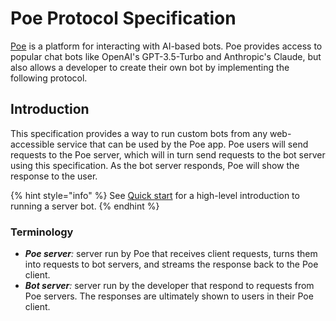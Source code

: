# Poe Protocol Specification

[Poe](https://poe.com/) is a platform for interacting with AI-based bots. Poe provides access to popular chat bots like OpenAI's GPT-3.5-Turbo and Anthropic's Claude, but also allows a developer to create their own bot by implementing the following protocol.

## Introduction

This specification provides a way to run custom bots from any web-accessible service that can be used by the Poe app. Poe users will send requests to the Poe server, which will in turn send requests to the bot server using this specification. As the bot server responds, Poe will show the response to the user.

{% hint style="info" %}
See [Quick start](../quick-start.md) for a high-level introduction to running a server bot.
{% endhint %}

### Terminology

* _**Poe server**:_ server run by Poe that receives client requests, turns them into requests to bot servers, and streams the response back to the Poe client.
* _**Bot server**:_ server run by the developer that respond to requests from Poe servers. The responses are ultimately shown to users in their Poe client.

